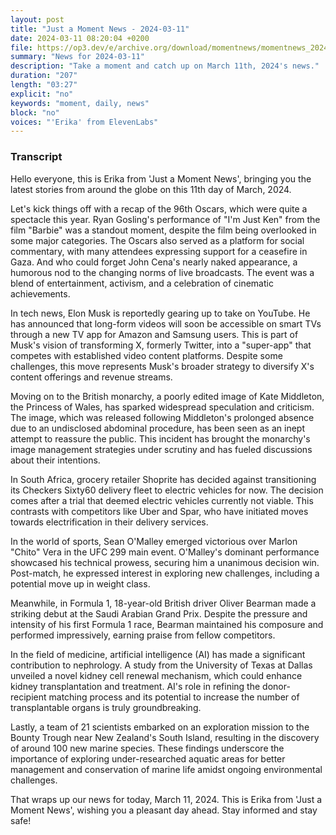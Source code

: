 ```yaml
---
layout: post
title: "Just a Moment News - 2024-03-11"
date: 2024-03-11 08:20:04 +0200
file: https://op3.dev/e/archive.org/download/momentnews/momentnews_2024-03-11.mp3
summary: "News for 2024-03-11"
description: "Take a moment and catch up on March 11th, 2024's news."
duration: "207"
length: "03:27"
explicit: "no"
keywords: "moment, daily, news"
block: "no"
voices: "'Erika' from ElevenLabs"
---
```


### Transcript

Hello everyone, this is Erika from 'Just a Moment News', bringing you the latest stories from around the globe on this 11th day of March, 2024.

Let's kick things off with a recap of the 96th Oscars, which were quite a spectacle this year. Ryan Gosling's performance of "I'm Just Ken" from the film "Barbie" was a standout moment, despite the film being overlooked in some major categories. The Oscars also served as a platform for social commentary, with many attendees expressing support for a ceasefire in Gaza. And who could forget John Cena's nearly naked appearance, a humorous nod to the changing norms of live broadcasts. The event was a blend of entertainment, activism, and a celebration of cinematic achievements.

In tech news, Elon Musk is reportedly gearing up to take on YouTube. He has announced that long-form videos will soon be accessible on smart TVs through a new TV app for Amazon and Samsung users. This is part of Musk's vision of transforming X, formerly Twitter, into a "super-app" that competes with established video content platforms. Despite some challenges, this move represents Musk's broader strategy to diversify X's content offerings and revenue streams.

Moving on to the British monarchy, a poorly edited image of Kate Middleton, the Princess of Wales, has sparked widespread speculation and criticism. The image, which was released following Middleton's prolonged absence due to an undisclosed abdominal procedure, has been seen as an inept attempt to reassure the public. This incident has brought the monarchy's image management strategies under scrutiny and has fueled discussions about their intentions.

In South Africa, grocery retailer Shoprite has decided against transitioning its Checkers Sixty60 delivery fleet to electric vehicles for now. The decision comes after a trial that deemed electric vehicles currently not viable. This contrasts with competitors like Uber and Spar, who have initiated moves towards electrification in their delivery services.

In the world of sports, Sean O'Malley emerged victorious over Marlon "Chito" Vera in the UFC 299 main event. O'Malley's dominant performance showcased his technical prowess, securing him a unanimous decision win. Post-match, he expressed interest in exploring new challenges, including a potential move up in weight class.

Meanwhile, in Formula 1, 18-year-old British driver Oliver Bearman made a striking debut at the Saudi Arabian Grand Prix. Despite the pressure and intensity of his first Formula 1 race, Bearman maintained his composure and performed impressively, earning praise from fellow competitors.

In the field of medicine, artificial intelligence (AI) has made a significant contribution to nephrology. A study from the University of Texas at Dallas unveiled a novel kidney cell renewal mechanism, which could enhance kidney transplantation and treatment. AI's role in refining the donor-recipient matching process and its potential to increase the number of transplantable organs is truly groundbreaking.

Lastly, a team of 21 scientists embarked on an exploration mission to the Bounty Trough near New Zealand's South Island, resulting in the discovery of around 100 new marine species. These findings underscore the importance of exploring under-researched aquatic areas for better management and conservation of marine life amidst ongoing environmental challenges.

That wraps up our news for today, March 11, 2024. This is Erika from 'Just a Moment News', wishing you a pleasant day ahead. Stay informed and stay safe!
